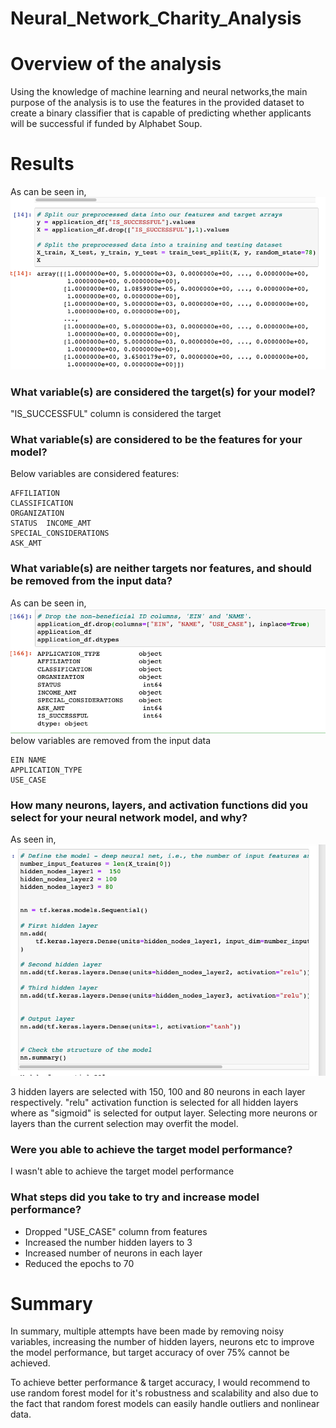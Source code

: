 # Neural_Network_Charity_Analysis

# Overview of the analysis

Using the knowledge of machine learning and neural networks,the main purpose of the analysis is to use the features in the provided dataset to create a binary classifier that is capable of predicting whether applicants will be successful if funded by Alphabet Soup.

# Results

As can be seen in, ![](Challenge/Resources/features.png)

### What variable(s) are considered the target(s) for your model?

"IS_SUCCESSFUL" column is considered the target

### What variable(s) are considered to be the features for your model?

Below variables are considered features:

	AFFILIATION	
	CLASSIFICATION		
	ORGANIZATION	
	STATUS	INCOME_AMT	
	SPECIAL_CONSIDERATIONS	
	ASK_AMT

### What variable(s) are neither targets nor features, and should be removed from the input data?

As can be seen in, ![](Challenge/Resources/Removed_variables.png) below variables are removed from the input data

	EIN	NAME	
	APPLICATION_TYPE	
	USE_CASE

### How many neurons, layers, and activation functions did you select for your neural network model, and why?

As seen in, ![](Challenge/Resources/neurons_layers.png)

3 hidden layers are selected with 150, 100 and 80 neurons in each layer respectively. "relu" activation function is selected for all hidden layers where as "sigmoid" is selected for output layer. Selecting more neurons or layers than the current selection may overfit the model.

### Were you able to achieve the target model performance?

I wasn't able to achieve the target model performance

### What steps did you take to try and increase model performance?

- Dropped "USE_CASE" column from features
- Increased the number hidden layers to 3
- Increased number of neurons in each layer
- Reduced the epochs to 70

# Summary

In summary, multiple attempts have been made by removing noisy variables, increasing the number of hidden layers, neurons etc to improve the model performance, but target accuracy of over 75% cannot be achieved.

To achieve better performance & target accuracy, I would recommend to use random forest model for it's robustness and scalability and also due to the fact that random forest models can easily handle outliers and nonlinear data.